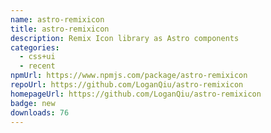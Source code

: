 ```yaml
---
name: astro-remixicon
title: astro-remixicon
description: Remix Icon library as Astro components
categories:
  - css+ui
  - recent
npmUrl: https://www.npmjs.com/package/astro-remixicon
repoUrl: https://github.com/LoganQiu/astro-remixicon
homepageUrl: https://github.com/LoganQiu/astro-remixicon
badge: new
downloads: 76
---
```

